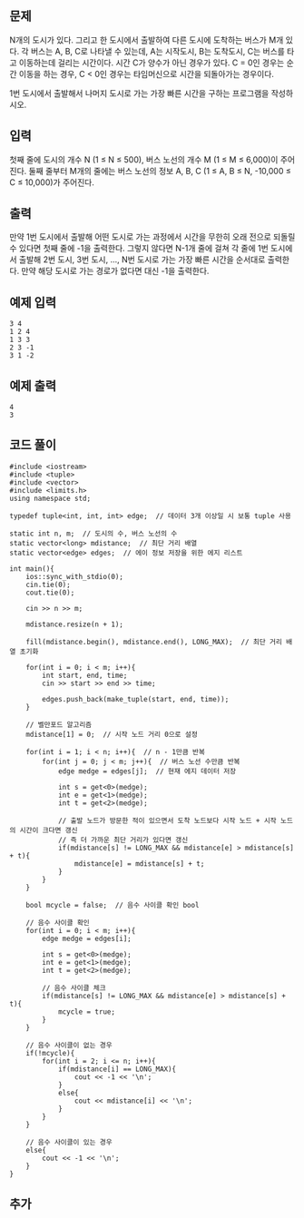 ## 문제 
N개의 도시가 있다. 그리고 한 도시에서 출발하여 다른 도시에 도착하는 버스가 M개 있다. 각 버스는 A, B, C로 나타낼 수 있는데, A는 시작도시, B는 도착도시, C는 버스를 타고 이동하는데 걸리는 시간이다. 시간 C가 양수가 아닌 경우가 있다. C = 0인 경우는 순간 이동을 하는 경우, C < 0인 경우는 타임머신으로 시간을 되돌아가는 경우이다.

1번 도시에서 출발해서 나머지 도시로 가는 가장 빠른 시간을 구하는 프로그램을 작성하시오.
## 입력
첫째 줄에 도시의 개수 N (1 ≤ N ≤ 500), 버스 노선의 개수 M (1 ≤ M ≤ 6,000)이 주어진다. 둘째 줄부터 M개의 줄에는 버스 노선의 정보 A, B, C (1 ≤ A, B ≤ N, -10,000 ≤ C ≤ 10,000)가 주어진다. 


## 출력
만약 1번 도시에서 출발해 어떤 도시로 가는 과정에서 시간을 무한히 오래 전으로 되돌릴 수 있다면 첫째 줄에 -1을 출력한다. 그렇지 않다면 N-1개 줄에 걸쳐 각 줄에 1번 도시에서 출발해 2번 도시, 3번 도시, ..., N번 도시로 가는 가장 빠른 시간을 순서대로 출력한다. 만약 해당 도시로 가는 경로가 없다면 대신 -1을 출력한다.


## 예제 입력 
```
3 4
1 2 4
1 3 3
2 3 -1
3 1 -2
```

## 예제 출력  
```
4
3
```
## 코드 풀이
```
#include <iostream>
#include <tuple>
#include <vector>
#include <limits.h>
using namespace std;

typedef tuple<int, int, int> edge;  // 데이터 3개 이상일 시 보통 tuple 사용

static int n, m;  // 도시의 수, 버스 노선의 수
static vector<long> mdistance;  // 최단 거리 배열
static vector<edge> edges;  // 에이 정보 저장을 위한 에지 리스트

int main(){
    ios::sync_with_stdio(0);
    cin.tie(0);
    cout.tie(0);
    
    cin >> n >> m;
    
    mdistance.resize(n + 1);
    
    fill(mdistance.begin(), mdistance.end(), LONG_MAX);  // 최단 거리 배열 초기화
    
    for(int i = 0; i < m; i++){
        int start, end, time;
        cin >> start >> end >> time;
        
        edges.push_back(make_tuple(start, end, time));
    }
    
    // 벨만포드 알고리즘
    mdistance[1] = 0;  // 시작 노드 거리 0으로 설정
    
    for(int i = 1; i < n; i++){  // n - 1만큼 반복
        for(int j = 0; j < m; j++){  // 버스 노선 수만큼 반복
            edge medge = edges[j];  // 현재 에지 데이터 저장
            
            int s = get<0>(medge);  
            int e = get<1>(medge);
            int t = get<2>(medge);
            
            // 출발 노드가 방문한 적이 있으면서 도착 노드보다 시작 노드 + 시작 노드의 시간이 크다면 갱신
            // 즉 더 가까운 최단 거리가 있다면 갱신
            if(mdistance[s] != LONG_MAX && mdistance[e] > mdistance[s] + t){  
                mdistance[e] = mdistance[s] + t; 
            }
        }
    }
    
    bool mcycle = false;  // 음수 사이클 확인 bool
    
    // 음수 사이클 확인
    for(int i = 0; i < m; i++){
        edge medge = edges[i];
        
        int s = get<0>(medge);  
        int e = get<1>(medge);
        int t = get<2>(medge);
        
        // 음수 사이클 체크
        if(mdistance[s] != LONG_MAX && mdistance[e] > mdistance[s] + t){  
            mcycle = true;
        }
    }
    
    // 음수 사이클이 없는 경우
    if(!mcycle){
        for(int i = 2; i <= n; i++){
            if(mdistance[i] == LONG_MAX){
                cout << -1 << '\n';
            }
            else{
                cout << mdistance[i] << '\n';
            }
        }
    }
    
    // 음수 사이클이 있는 경우
    else{
        cout << -1 << '\n';
    }
}

```
## 추가
